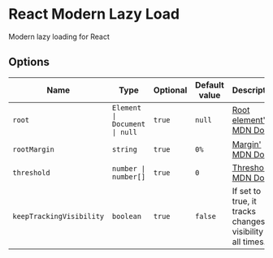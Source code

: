 # React Modern Lazy Load
Modern lazy loading for React

## Options
| Name                     | Type                          | Optional | Default value | Description |
| ------------------------ | ----------------------------- | -------- | ------------- | ----------- |
| `root`                   | `Element \| Document \| null` | `true`   | `null`        | [Root element' MDN Docs](https://developer.mozilla.org/en-US/docs/Web/API/IntersectionObserver/root) |
| `rootMargin`             | `string`                      | `true`   | `0%`          | [Margin' MDN Docs](https://developer.mozilla.org/en-US/docs/Web/API/IntersectionObserver/rootMargin) |
| `threshold`              | `number \| number[]`          | `true`   | `0`           | [Threshold' MDN Docs](https://developer.mozilla.org/en-US/docs/Web/API/IntersectionObserver/thresholds) |
| `keepTrackingVisibility` | `boolean`                     | `true`   | `false`       | If set to true, it tracks changes in visibility at all times. |

